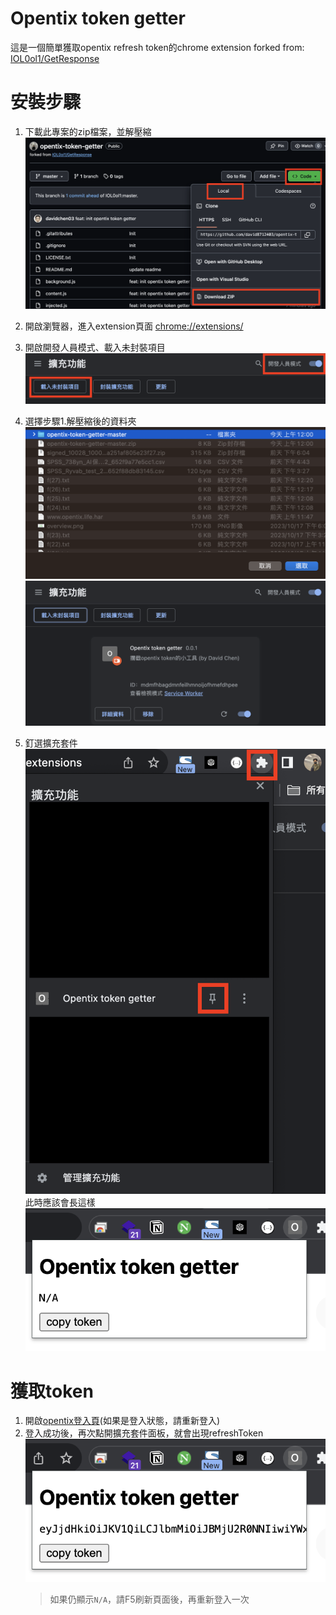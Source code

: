 # Opentix token getter

這是一個簡單獲取opentix refresh token的chrome extension
forked from: [IOL0ol1/GetResponse](https://github.com/IOL0ol1/GetResponse)

# 安裝步驟
1. 下載此專案的zip檔案，並解壓縮
    ![Alt text](./images/download_project.png)

2. 開啟瀏覽器，進入extension頁面 [chrome://extensions/](chrome://extensions/)
   
3. 開啟開發人員模式、載入未封裝項目
    ![Alt text](./images/extension_setting.png)

4. 選擇步驟1.解壓縮後的資料夾
   ![Alt text](./images/import_extension_1.png)
   ![Alt text](./images/import_extension_2.png)

5. 釘選擴充套件
   ![Alt text](./images/pin_extension.png)
   此時應該會長這樣
   ![Alt text](./images/extension_preview.png)

# 獲取token
1. 開啟[opentix登入頁](https://www.opentix.life/login)(如果是登入狀態，請重新登入)
2. 登入成功後，再次點開擴充套件面板，就會出現refreshToken
   ![Alt text](./images/result.png)
   > 如果仍顯示`N/A`，請F5刷新頁面後，再重新登入一次
   